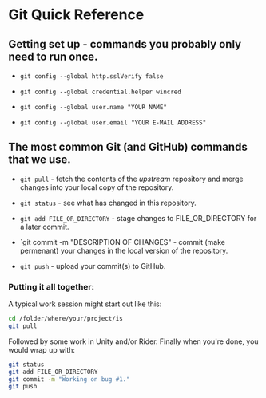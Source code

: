# Git Quick Reference

## Getting set up - commands you probably only need to run once.

* `git config --global http.sslVerify false`

* `git config --global credential.helper wincred`

* `git config --global user.name "YOUR NAME"`

* `git config --global user.email "YOUR E-MAIL ADDRESS"`

## The most common Git (and GitHub) commands that we use.

* `git pull` - fetch the contents of the _upstream_ repository and merge changes into your local copy of the repository.

* `git status` - see what has changed in this repository.

* `git add FILE_OR_DIRECTORY` - stage changes to FILE_OR_DIRECTORY for a later commit.

* `git commit -m "DESCRIPTION OF CHANGES" - commit (make permenant) your changes in the local version of the repository.

* `git push` - upload your commit(s) to GitHub.

### Putting it all together:

A typical work session might start out like this:

```bash
cd /folder/where/your/project/is
git pull
```

Followed by some work in Unity and/or Rider. Finally when you're done, you would wrap up with:

```bash
git status
git add FILE_OR_DIRECTORY
git commit -m "Working on bug #1."
git push
```
